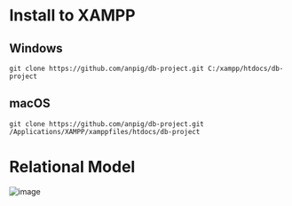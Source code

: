 # Install to XAMPP

## Windows

```
git clone https://github.com/anpig/db-project.git C:/xampp/htdocs/db-project
```

## macOS

```
git clone https://github.com/anpig/db-project.git /Applications/XAMPP/xamppfiles/htdocs/db-project
```
# Relational Model
![image](https://user-images.githubusercontent.com/31090467/167566514-c36f3827-687f-4374-aba3-04b04f928d94.png)

